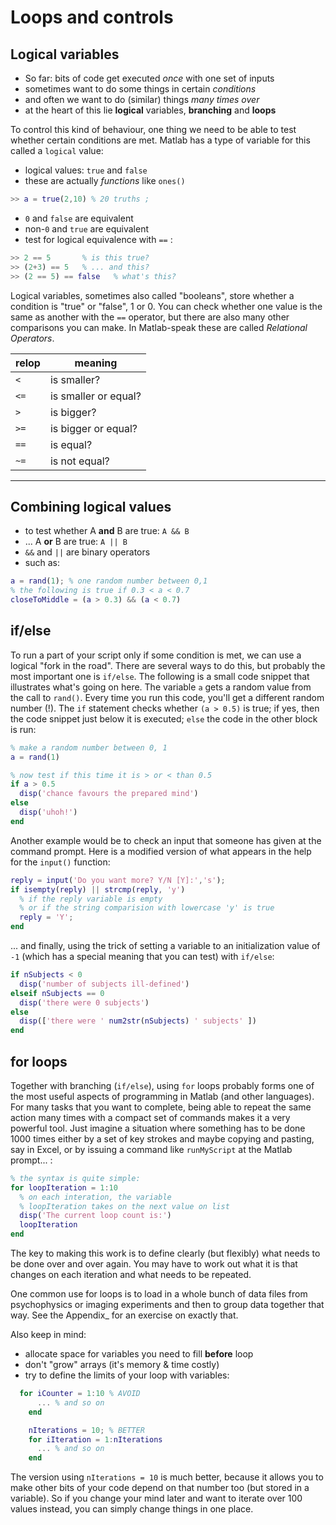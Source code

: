 # Loops and controls

## Logical variables

- So far: bits of code  get executed *once* with one set of inputs
- sometimes want to do some things in certain *conditions*
- and often we want to do (similar) things *many times over*
- at the heart of this lie **logical** variables, **branching** and **loops**

To control this kind of behaviour, one thing we need to be able to test whether certain conditions are met. Matlab has a type of variable for this called a ``logical`` value:

- logical values: ``true`` and ``false``
- these are actually *functions* like ``ones()``
```matlab
>> a = true(2,10) % 20 truths ;
```

- ``0`` and ``false`` are equivalent
- non-``0`` and ``true`` are equivalent
- test for logical equivalence with ``==`` :
```Matlab
>> 2 == 5       % is this true?
>> (2+3) == 5   % ... and this?
>> (2 == 5) == false   % what's this?
```

Logical variables, sometimes also called "booleans", store whether a condition is "true" or "false", 1 or 0. You can check whether one value is the same as another with the ``==`` operator, but there are also many other comparisons you can make. In Matlab-speak these are called *Relational Operators*.

 relop | meaning          
 ----------|-------
 ``<``     | is smaller?          
 ``<=``    | is smaller or equal?
 ``>``     | is bigger?           
 ``>=``    | is bigger or equal?  
 ``==``    | is equal?            
 ``~=``    | is not equal?        
 -----------------


## Combining logical values

- to test whether A **and** B are true: ``A && B``
- ... A **or** B are true: ``A || B``
- ``&&`` and ``||`` are binary operators
- such as:
```matlab
a = rand(1); % one random number between 0,1
% the following is true if 0.3 < a < 0.7
closeToMiddle = (a > 0.3) && (a < 0.7)
```

## if/else


To run a part of your script only if some condition is met, we can use a logical "fork in the road". There are several ways to do this, but probably the most important one is ``if/else``. The following is a small code snippet that illustrates what's going on here. The variable ``a`` gets a random value from the call to ``rand()``. Every time you run this code, you'll get a different random number (!). The ``if`` statement checks whether ``(a > 0.5)`` is true; if yes, then the code snippet just below it is executed; ``else`` the code in the other block is run:

```matlab
% make a random number between 0, 1
a = rand(1)

% now test if this time it is > or < than 0.5
if a > 0.5
  disp('chance favours the prepared mind')
else
  disp('uhoh!')
end
```

Another example would be to check an input that someone has given at the command prompt. Here is a modified version of what appears in the help for the ``input()`` function:

```matlab
reply = input('Do you want more? Y/N [Y]:','s');
if isempty(reply) || strcmp(reply, 'y')
  % if the reply variable is empty
  % or if the string comparision with lowercase 'y' is true
  reply = 'Y';
end
```

... and finally, using the trick of setting a variable to an initialization value of ``-1`` (which has a special meaning that you can test) with ``if/else``:

```matlab
if nSubjects < 0
  disp('number of subjects ill-defined')
elseif nSubjects == 0
  disp('there were 0 subjects')
else
  disp(['there were ' num2str(nSubjects) ' subjects' ])
end
```


## for loops

Together with branching (``if/else``), using ``for`` loops probably forms one of the most useful aspects of programming in Matlab (and other languages). For many tasks that you want to complete, being able to repeat the same action many times with a compact set of commands makes it a very powerful tool. Just imagine a situation where  something has to be done 1000 times either by a set of key strokes and maybe copying and pasting, say in Excel, or by issuing a command like ``runMyScript`` at the Matlab prompt... :

```matlab
% the syntax is quite simple:
for loopIteration = 1:10
  % on each interation, the variable
  % loopIteration takes on the next value on list
  disp('The current loop count is:')
  loopIteration
end
```

The key to making this work is to define clearly (but flexibly) what needs to be done over and over again. You may have to work out what it is that changes on each iteration and what needs to be repeated.

One common use for loops is to load in a whole bunch of data files from psychophysics or imaging experiments and then to group data together that way. See the Appendix_ for an exercise on exactly that.

Also keep in mind:

- allocate space for variables you need to fill **before** loop
- don't "grow" arrays (it's memory & time costly)
- try to define the limits of your loop with variables:

```matlab
  for iCounter = 1:10 % AVOID
      ... % and so on
    end

    nIterations = 10; % BETTER
    for iIteration = 1:nIterations
      ... % and so on
    end
```

The version using ``nIterations = 10`` is much better, because it allows you to make other bits of your code depend on that number too (but stored in a variable). So if you change your mind later and want to iterate over 100 values instead, you can simply change things in one place.
